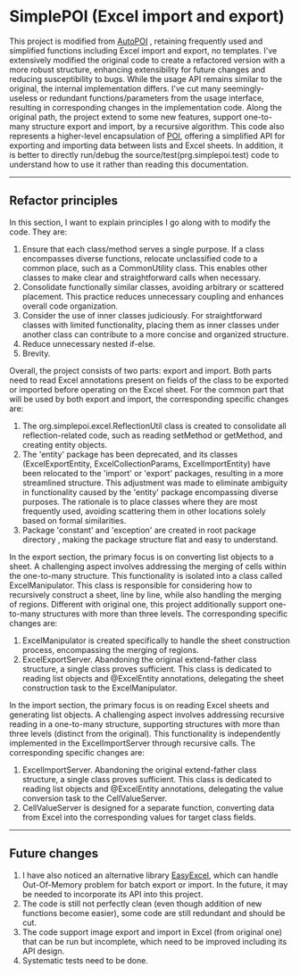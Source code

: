SimplePOI (Excel import and export)
===========================
 This project is modified from  [AutoPOI](https://github.com/jeecgboot/autopoi) , retaining frequently used and simplified functions including Excel import and export, no templates.  I've extensively modified the original code to create a refactored version with a more robust structure, enhancing extensibility for future changes and reducing susceptibility to bugs. While the usage API remains similar to the original, the internal implementation differs. I've cut many seemingly-useless or redundant functions/parameters from the usage interface, resulting in corresponding changes in the implementation code. Along the original path, the project extend to some new features, support one-to-many structure export and import, by a recursive algorithm. This code also represents a higher-level encapsulation of [POI](https://github.com/apache/poi), offering a simplified API for exporting and importing data between lists and Excel sheets. In addition, it is better to directly run/debug the source/test(prg.simplepoi.test) code to understand how to use it rather than reading this documentation.

---------------------------
Refactor principles
--------------------------
In this section, I want to explain principles I go along with to modify the code. They are:
1. Ensure that each class/method serves a single purpose. If a class encompasses diverse functions, relocate unclassified code to a common place, such as a CommonUtility class. This enables other classes to make clear and straightforward calls when necessary.
2. Consolidate functionally similar classes, avoiding arbitrary or scattered placement. This practice reduces unnecessary coupling and enhances overall code organization.
3. Consider the use of inner classes judiciously. For straightforward classes with limited functionality, placing them as inner classes under another class can contribute to a more concise and organized structure.
4. Reduce unnecessary nested if-else.
5. Brevity. 

Overall, the project consists of two parts: export and import. Both parts need to read Excel annotations present on fields of the class to be exported or imported before operating on the Excel sheet. For the common part that will be used by both export and import, the corresponding specific changes are:
1. The org.simplepoi.excel.ReflectionUtil class is created to consolidate all reflection-related code, such as reading setMethod or getMethod, and creating entity objects.
2. The 'entity' package has been deprecated, and its classes (ExcelExportEntity, ExcelCollectionParams, ExcelImportEntity) have been relocated to the 'import' or 'export' packages, resulting in a more streamlined structure. This adjustment was made to eliminate ambiguity in functionality caused by the 'entity' package encompassing diverse purposes. The rationale is to place classes where they are most frequently used, avoiding scattering them in other locations solely based on formal similarities.
3. Package 'constant' and 'exception' are created in root package directory , making the package structure flat and easy to understand. 


In the export section, the primary focus is on converting list objects to a sheet. A challenging aspect involves addressing the merging of cells within the one-to-many structure. This functionality is  isolated into a class called ExcelManipulator. This class is responsible for considering how to recursively construct a sheet, line by line, while also handling the merging of regions. Different with original one, this project additionally support one-to-many structures with more than three levels. The corresponding specific changes are:
1. ExcelManipulator is created specifically to handle the sheet construction process, encompassing the merging of regions.
2. ExcelExportServer. Abandoning the original extend-father class structure, a single class proves sufficient. This class is dedicated to reading list objects and @ExcelEntity annotations, delegating the sheet construction task to the ExcelManipulator. 

In the import section, the primary focus is on reading Excel sheets and generating list objects. A challenging aspect involves addressing recursive reading in a one-to-many structure, supporting structures with more than three levels (distinct from the original). This functionality is independently implemented in the ExcelImportServer through recursive calls. The corresponding specific changes are: 
1. ExcelImportServer. Abandoning the original extend-father class structure, a single class proves sufficient. This class is dedicated to reading list objects and @ExcelEntity annotations, delegating the value conversion task to the CellValueServer.
2. CellValueServer is designed for a separate function, converting data from Excel into the corresponding values for target class fields. 
 


---------------------------
Future changes
--------------------------

1. I have also noticed an alternative library [EasyExcel](https://github.com/alibaba/easyexcel), which can handle Out-Of-Memory problem for batch export or import. In the future, it may be needed to incorporate its API into this project.
2. The code is still not perfectly clean (even though addition of new functions become easier),  some code are still redundant and should be cut.
3. The code support image export and import in Excel (from original one) that can be run but incomplete, which need to be improved including its API design.
4. Systematic tests need to be done.